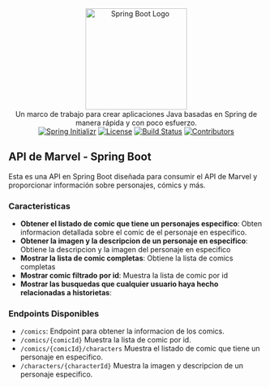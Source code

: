 <div align="center">
  <a href="http://spring.io/projects/spring-boot" target="blank"><img src="https://niixer.com/wp-content/uploads/2020/11/spring-boot.png" width="" height="200" alt="Spring Boot Logo" /></a>
</div>

<div align="center">Un marco de trabajo para crear aplicaciones Java basadas en Spring de manera rápida y con poco esfuerzo.</div>
<div align="center">
  <a href="https://start.spring.io/" target="_blank"><img src="https://img.shields.io/badge/spring--initializr-2.5.1-green" alt="Spring Initializr" /></a>
  <a href="https://github.com/spring-projects/spring-boot/blob/master/LICENSE.txt" target="_blank"><img src="https://img.shields.io/github/license/spring-projects/spring-boot" alt="License" /></a>
  <a href="https://github.com/spring-projects/spring-boot/actions?query=workflow%3A%22Build%22" target="_blank"><img src="https://github.com/spring-projects/spring-boot/workflows/Build/badge.svg" alt="Build Status" /></a>
  <a href="https://github.com/spring-projects/spring-boot/graphs/contributors" target="_blank"><img src="https://img.shields.io/github/contributors/spring-projects/spring-boot" alt="Contributors" /></a>
</div>

## API de Marvel - Spring Boot
Esta es una API en Spring Boot diseñada para consumir el API de Marvel y proporcionar información sobre personajes, cómics y más.
### Caracteristicas
- **Obtener el listado de comic que tiene un personajes especifico**: Obten informacion detallada sobre el comic de el personaje en especifico.
- **Obtener la imagen y la descripcion de un personaje en especifico**: Obtiene la descripcion y la imagen del personaje en especifico
- **Mostrar la lista de comic completas**: Obtiene la lista de comics completas
- **Mostrar comic filtrado por id**: Muestra la lista de comic por id
- **Mostrar las busquedas que cualquier usuario haya hecho relacionadas a historietas**:

### Endpoints Disponibles
- `/comics`: Endpoint para obtener la informacion de los comics.
- `/comics/{comicId}` Muestra la lista de comic por id.
- `/comics/{comicId}/characters` Muestra el listado de comic que tiene un personaje en especifico.
- `/characters/{characterId}` Muestra la imagen y descripcion de un personaje especifico.


